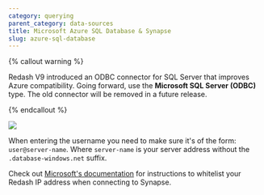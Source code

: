 ```yaml
---
category: querying
parent_category: data-sources
title: Microsoft Azure SQL Database & Synapse
slug: azure-sql-database
---
```


{% callout warning %}

Redash V9 introduced an ODBC connector for SQL Server that improves Azure compatibility. Going forward, use the **Microsoft SQL Server (ODBC)** type. The old connector will be removed in a future release.

{% endcallout %}


![](/assets/images/docs/gitbook/mssql-ds-choice.png)

When entering the username you need to make sure it's of the form: `user@server-name`. Where `server-name` is your server address without the `.database-windows.net` suffix.

Check out [Microsoft's documentation](https://docs.microsoft.com/en-us/azure/synapse-analytics/sql-data-warehouse/create-data-warehouse-portal#create-a-server-level-firewall-rule) for instructions to whitelist your Redash IP address when connecting to Synapse.
